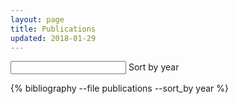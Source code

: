 ```yaml
---
layout: page
title: Publications
updated: 2018-01-29
---
```


<div id="publications">
  
  <input class="search" />
  <span class="sort" data-sort="year">Sort by year</span>

  {% bibliography 
      --file publications 
      --sort_by year %}
  </div>